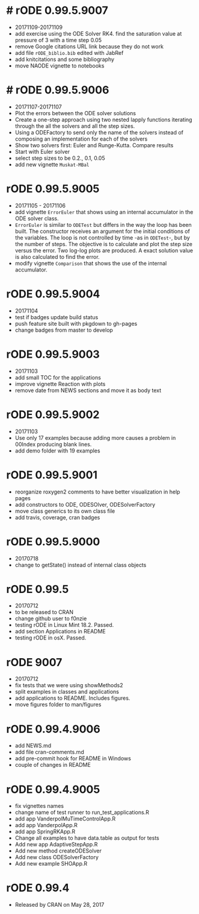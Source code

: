 # # rODE 0.99.5.9007
* 20171109-20171109
* add exercise using the ODE Solver RK4. find the saturation value at pressure of 3 with a time step 0.05
* remove Google citations URL link because they do not work
* add file `rODE_biblio.bib` edited with JabRef
* add knitcitations and some bibliography
* move NAODE vignette to notebooks

# # rODE 0.99.5.9006
* 20171107-20171107
* Plot the errors between the ODE solver solutions
* Create a one-step approach using two nested lapply functions iterating through the all the solvers and all the step sizes.
* Using a ODEFactory to send only the name of the solvers instead of composing an implementation for each of the solvers
* Show two solvers first: Euler and Runge-Kutta. Compare results
* Start with Euler solver
* select step sizes to be 0.2., 0.1, 0.05
* add new vignette `Muskat-MBal`

# rODE 0.99.5.9005
* 20171105 - 20171106
* add vignette `ErrorEuler` that shows using an internal accumulator in the ODE solver class.
* `ErrorEuler` is similar to `ODETest` but differs in the way the loop has been built. The constructor receives an argument for the initial conditions of the variables. The loop is not controlled by time -as in `ODETest`-, but by the number of steps. The objective is to calculate and plot the step size versus the error. Two log-log plots are produced. A exact solution value is also calculated to find the error.
* modify vignette `Comparison` that shows the use of the internal accumulator.

# rODE 0.99.5.9004
* 20171104
* test if badges update build status
* push feature site built with pkgdown to gh-pages
* change badges from master to develop

# rODE 0.99.5.9003
* 20171103
* add small TOC for the applications
* improve vignette Reaction with plots
* remove date from NEWS sections and move it as body text

# rODE 0.99.5.9002
* 20171103
* Use only 17 examples because adding more causes a problem in 00Index producing blank lines.
* add demo folder with 19 examples


# rODE 0.99.5.9001
* reorganize roxygen2 comments to have better visualization in help pages
* add constructors to ODE, ODESOlver, ODESolverFactory
* move class generics to its own class file
* add travis, coverage, cran badges


# rODE 0.99.5.9000
* 20170718
* change to getState() instead of internal class objects

# rODE 0.99.5
* 20170712
* to be released to CRAN
* change github user to f0nzie
* testing rODE in Linux Mint 18.2. Passed.
* add section Applications in README
* testing rODE in osX. Passed.

# rODE 9007
* 20170712
* fix tests that we were using showMethods2
* split examples in classes and applications
* add applications to README. Includes figures.
* move figures folder to man/figures

# rODE 0.99.4.9006
* add NEWS.md
* add file cran-comments.md
* add pre-commit hook for README in Windows
* couple of changes in README

# rODE 0.99.4.9005
* fix vignettes names
* change name of test runner to run_test_applications.R
* add app VanderpolMuTimeControlApp.R
* add app VanderpolApp.R
* add app SpringRKApp.R
* Change all examples to have data.table as output for tests
* Add new app AdaptiveStepApp.R
* Add new method createODESolver
* Add new class ODESolverFactory
* Add new example SHOApp.R

# rODE 0.99.4
* Released by CRAN on May 28, 2017
